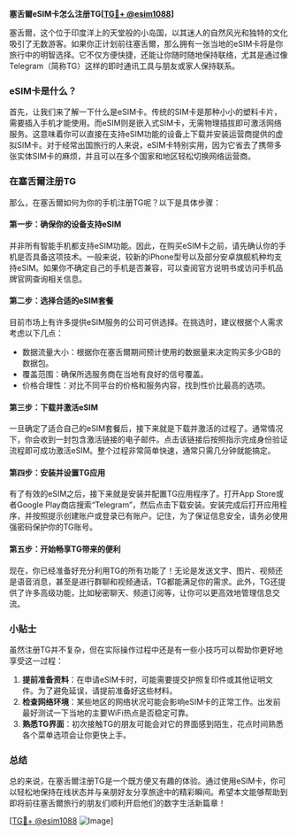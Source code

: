 **塞舌爾eSIM卡怎么注册TG[[TG💪+ @esim1088](https://t.me/s/esim1088)]**

塞舌爾，这个位于印度洋上的天堂般的小岛国，以其迷人的自然风光和独特的文化吸引了无数游客。如果你正计划前往塞舌爾，那么拥有一张当地的eSIM卡将是你旅行中的明智选择。它不仅方便快捷，还能让你随时随地保持联络，尤其是通过像Telegram（简称TG）这样的即时通讯工具与朋友或家人保持联系。

### eSIM卡是什么？

首先，让我们来了解一下什么是eSIM卡。传统的SIM卡是那种小小的塑料卡片，需要插入手机才能使用。而eSIM则是嵌入式SIM卡，无需物理插拔即可激活网络服务。这意味着你可以直接在支持eSIM功能的设备上下载并安装运营商提供的虚拟SIM卡。对于经常出国旅行的人来说，eSIM卡特别实用，因为它省去了携带多张实体SIM卡的麻烦，并且可以在多个国家和地区轻松切换网络运营商。

### 在塞舌爾注册TG

那么，在塞舌爾如何为你的手机注册TG呢？以下是具体步骤：

#### 第一步：确保你的设备支持eSIM
并非所有智能手机都支持eSIM功能。因此，在购买eSIM卡之前，请先确认你的手机是否具备这项技术。一般来说，较新的iPhone型号以及部分安卓旗舰机种均支持eSIM。如果你不确定自己的手机是否兼容，可以查阅官方说明书或访问手机品牌官网查询相关信息。

#### 第二步：选择合适的eSIM套餐
目前市场上有许多提供eSIM服务的公司可供选择。在挑选时，建议根据个人需求考虑以下几点：
- 数据流量大小：根据你在塞舌爾期间预计使用的数据量来决定购买多少GB的数据包。
- 覆盖范围：确保所选服务商在当地有良好的信号覆盖。
- 价格合理性：对比不同平台的价格和服务内容，找到性价比最高的选项。

#### 第三步：下载并激活eSIM
一旦确定了适合自己的eSIM套餐后，接下来就是下载并激活的过程了。通常情况下，你会收到一封包含激活链接的电子邮件。点击该链接后按照指示完成身份验证流程即可成功激活eSIM。整个过程非常简单快速，通常只需几分钟就能搞定。

#### 第四步：安装并设置TG应用
有了有效的eSIM之后，接下来就是安装并配置TG应用程序了。打开App Store或者Google Play商店搜索“Telegram”，然后点击下载安装。安装完成后打开应用程序，并按照提示创建账户或登录已有账户。记住，为了保证信息安全，请务必使用强密码保护你的TG账号。

#### 第五步：开始畅享TG带来的便利
现在，你已经准备好充分利用TG的所有功能了！无论是发送文字、图片、视频还是语音消息，甚至是进行群聊和视频通话，TG都能满足你的需求。此外，TG还提供了许多高级功能，比如秘密聊天、频道订阅等，让你可以更高效地管理信息交流。

### 小贴士

虽然注册TG并不复杂，但在实际操作过程中还是有一些小技巧可以帮助你更好地享受这一过程：

1. **提前准备资料**：在申请eSIM卡时，可能需要提交护照复印件或其他证明文件。为了避免延误，请提前准备好这些材料。
2. **检查网络环境**：某些地区的网络状况可能会影响eSIM卡的正常工作。出发前最好测试一下当地的主要WiFi热点是否稳定可靠。
3. **熟悉TG界面**：初次接触TG的朋友可能会对它的界面感到陌生，花点时间熟悉各个菜单选项会让你更快上手。

### 总结

总的来说，在塞舌爾注册TG是一个既方便又有趣的体验。通过使用eSIM卡，你可以轻松地保持在线状态并与亲朋好友分享旅途中的精彩瞬间。希望本文能够帮助到即将前往塞舌爾旅行的朋友们顺利开启他们的数字生活新篇章！

[[TG💪+ @esim1088](https://t.me/s/esim1088) ![Image](https://i.postimg.cc/4NQfJmqS/Snipaste-2025-05-13-00-14-12.png)]